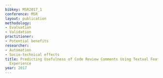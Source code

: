```yaml
---
bibkey: MSR2017_1
conference: MSR
layout: publication
methodology:
- Evaluation
- Validation
practitioner:
- Potential benefits
researcher:
- Automation
- Socio-technical effects
title: Predicting Usefulness of Code Review Comments Using Textual Features and Developer
  Experience
year: 2017
---
```

